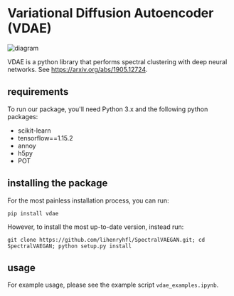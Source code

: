 # Variational Diffusion Autoencoder (VDAE)
![diagram](https://user-images.githubusercontent.com/9156971/91104612-1a2ffc00-e63c-11ea-8e04-33bac1e2a397.png)

VDAE is a python library that performs spectral clustering with deep neural networks. See https://arxiv.org/abs/1905.12724.

## requirements
To run our package, you'll need Python 3.x and the following python packages:
- scikit-learn
- tensorflow==1.15.2
- annoy
- h5py
- POT

## installing the package
For the most painless installation process, you can run:
```
pip install vdae
```

However, to install the most up-to-date version, instead run:
```
git clone https://github.com/lihenryhfl/SpectralVAEGAN.git; cd SpectralVAEGAN; python setup.py install
```

## usage
For example usage, please see the example script `vdae_examples.ipynb`.
